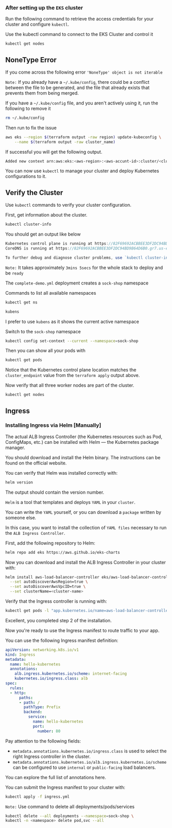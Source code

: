 ### After setting up the `EKS` cluster
Run the following command to retrieve the access credentials for your cluster and configure `kubectl`.

Use the kubectl command to connect to the EKS Cluster and control it
```bash
kubectl get nodes
```

## NoneType Error
If you come across the following error
`'NoneType' object is not iterable`

`Note:` If you already have a `~/.kube/config`, there could be a conflict between the file to be generated, and the file that already exists that prevents them from being merged.

If you have a `~/.kube/config` file, and you aren't actively using it, run the following to remove it

```bash
rm ~/.kube/config
```

Then run to fix the issue
```bash
aws eks --region $(terraform output -raw region) update-kubeconfig \
    --name $(terraform output -raw cluster_name)
```

If successful you will get the following output.
```bash
Added new context arn:aws:eks:<aws-region>:<aws-accunt-id>:cluster/<cluster-name> to /Users/<your-user>/.kube/config
```

You can now use `kubectl` to manage your cluster and deploy Kubernetes configurations to it.

## Verify the Cluster

Use `kubectl` commands to verify your cluster configuration.

First, get information about the cluster.
```bash
kubectl cluster-info
```

You should get an output like below
```js
Kubernetes control plane is running at https://82F69692ACBBEE3DF2DC94BD9B64D6B0.gr7.us-east-1.eks.amazonaws.com
CoreDNS is running at https://82F69692ACBBEE3DF2DC94BD9B64D6B0.gr7.us-east-1.eks.amazonaws.com/api/v1/namespaces/kube-system/services/kube-dns:dns/proxy

To further debug and diagnose cluster problems, use `kubectl cluster-info dump`.
```

`Note:` It takes approximately `3mins 5secs` for the whole stack to deploy and be `ready`

The `complete-demo.yml` deployment creates a `sock-shop` namespace

Commands to list all available namespaces
```bash
kubectl get ns

kubens
```
I prefer to use `kubens` as it shows the current active namespace

Switch to the `sock-shop` namespace
```bash
kubectl config set-context --current --namespace=sock-shop
```

Then you can show all your pods with
```bash
kubectl get pods
```

Notice that the Kubernetes control plane location matches the `cluster_endpoint` value from the `terraform apply` output above.

Now verify that all three worker nodes are part of the cluster.
```bash
kubectl get nodes
```

## Ingress
### Installing Ingress via Helm [Manually]

The actual ALB Ingress Controller (the Kubernetes resources such as Pod, ConfigMaps, etc.) can be installed with Helm — the Kubernetes package manager.

You should download and install the Helm binary. The instructions can be found on the official website.

You can verify that Helm was installed correctly with:

```bash
helm version
```
The output should contain the version number.

`Helm` is a tool that templates and deploys `YAML` in your `cluster`.

You can write the `YAML` yourself, or you can download a `package` written by someone else.

In this case, you want to install the collection of `YAML files` necessary to run the `ALB Ingress Controller`.

First, add the following repository to Helm:

```bash
helm repo add eks https://aws.github.io/eks-charts
```
Now you can download and install the ALB Ingress Controller in your cluster with:

```bash
helm install aws-load-balancer-controller eks/aws-load-balancer-controller \
  --set autoDiscoverAwsRegion=true \
  --set autoDiscoverAwsVpcID=true \
  --set clusterName=<cluster-name>
```

Verify that the Ingress controller is running with:

```bash
kubectl get pods -l "app.kubernetes.io/name=aws-load-balancer-controller"
```
Excellent, you completed step 2 of the installation.

Now you're ready to use the Ingress manifest to route traffic to your app.

You can use the following Ingress manifest definition:

```yaml
apiVersion: networking.k8s.io/v1
kind: Ingress
metadata:
  name: hello-kubernetes
  annotations:
    alb.ingress.kubernetes.io/scheme: internet-facing
    kubernetes.io/ingress.class: alb
spec:
  rules:
  - http:
      paths:
      - path: /
        pathType: Prefix
        backend:
          service:
            name: hello-kubernetes
            port:
              number: 80
```

Pay attention to the following fields:

 - `metadata.annotations.kubernetes.io/ingress.class` is used to select the right Ingress controller in the cluster.
- `metadata.annotations.kubernetes.io/alb.ingress.kubernetes.io/scheme` can be configured to use `internal` or `public-facing` load balancers.

You can explore the full list of annotations here.

You can submit the Ingress manifest to your cluster with:

```bash
kubectl apply -f ingress.yml
```

`Note:` Use command to delete all deployments/pods/services

```bash
kubectl delete --all deployments --namespace=sock-shop \
kubectl -n <namespace> delete pod,svc --all  
```